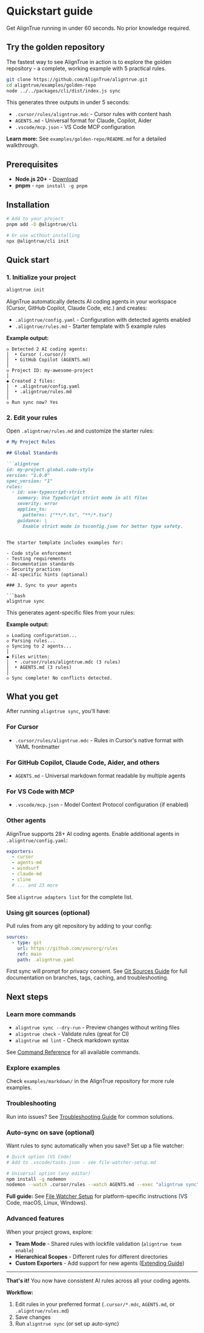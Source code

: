 # Quickstart guide

Get AlignTrue running in under 60 seconds. No prior knowledge required.

## Try the golden repository

The fastest way to see AlignTrue in action is to explore the golden repository - a complete, working example with 5 practical rules.

```bash
git clone https://github.com/AlignTrue/aligntrue.git
cd aligntrue/examples/golden-repo
node ../../packages/cli/dist/index.js sync
```

This generates three outputs in under 5 seconds:
- `.cursor/rules/aligntrue.mdc` - Cursor rules with content hash
- `AGENTS.md` - Universal format for Claude, Copilot, Aider
- `.vscode/mcp.json` - VS Code MCP configuration

**Learn more:** See `examples/golden-repo/README.md` for a detailed walkthrough.

## Prerequisites

- **Node.js 20+** - [Download](https://nodejs.org/)
- **pnpm** - `npm install -g pnpm`

## Installation

```bash
# Add to your project
pnpm add -D @aligntrue/cli

# Or use without installing
npx @aligntrue/cli init
```

## Quick start

### 1. Initialize your project

```bash
aligntrue init
```

AlignTrue automatically detects AI coding agents in your workspace (Cursor, GitHub Copilot, Claude Code, etc.) and creates:

- `.aligntrue/config.yaml` - Configuration with detected agents enabled
- `.aligntrue/rules.md` - Starter template with 5 example rules

**Example output:**

```
◇ Detected 2 AI coding agents:
│  • Cursor (.cursor/)
│  • GitHub Copilot (AGENTS.md)
│
◇ Project ID: my-awesome-project
│
◆ Created 2 files:
│  • .aligntrue/config.yaml
│  • .aligntrue/rules.md
│
◇ Run sync now? Yes
```

### 2. Edit your rules

Open `.aligntrue/rules.md` and customize the starter rules:

```markdown
# My Project Rules

## Global Standards

```aligntrue
id: my-project.global.code-style
version: "1.0.0"
spec_version: "1"
rules:
  - id: use-typescript-strict
    summary: Use TypeScript strict mode in all files
    severity: error
    applies_to:
      patterns: ["**/*.ts", "**/*.tsx"]
    guidance: |
      Enable strict mode in tsconfig.json for better type safety.
```
```

The starter template includes examples for:

- Code style enforcement
- Testing requirements
- Documentation standards
- Security practices
- AI-specific hints (optional)

### 3. Sync to your agents

```bash
aligntrue sync
```

This generates agent-specific files from your rules:

**Example output:**

```
◇ Loading configuration...
◇ Parsing rules...
◇ Syncing to 2 agents...
│
◆ Files written:
│  • .cursor/rules/aligntrue.mdc (3 rules)
│  • AGENTS.md (3 rules)
│
◇ Sync complete! No conflicts detected.
```

## What you get

After running `aligntrue sync`, you'll have:

### For Cursor

- `.cursor/rules/aligntrue.mdc` - Rules in Cursor's native format with YAML frontmatter

### For GitHub Copilot, Claude Code, Aider, and others

- `AGENTS.md` - Universal markdown format readable by multiple agents

### For VS Code with MCP

- `.vscode/mcp.json` - Model Context Protocol configuration (if enabled)

### Other agents

AlignTrue supports 28+ AI coding agents. Enable additional agents in `.aligntrue/config.yaml`:

```yaml
exporters:
  - cursor
  - agents-md
  - windsurf
  - claude-md
  - cline
  # ... and 23 more
```

See `aligntrue adapters list` for the complete list.

### Using git sources (optional)

Pull rules from any git repository by adding to your config:

```yaml
sources:
  - type: git
    url: https://github.com/yourorg/rules
    ref: main
    path: .aligntrue.yaml
```

First sync will prompt for privacy consent. See [Git Sources Guide](git-sources.md) for full documentation on branches, tags, caching, and troubleshooting.

## Next steps

### Learn more commands

- `aligntrue sync --dry-run` - Preview changes without writing files
- `aligntrue check` - Validate rules (great for CI)
- `aligntrue md lint` - Check markdown syntax

See [Command Reference](commands.md) for all available commands.

### Explore examples

Check `examples/markdown/` in the AlignTrue repository for more rule examples.

### Troubleshooting

Run into issues? See [Troubleshooting Guide](troubleshooting.md) for common solutions.

### Auto-sync on save (optional)

Want rules to sync automatically when you save? Set up a file watcher:

```bash
# Quick option (VS Code)
# Add to .vscode/tasks.json - see file-watcher-setup.md

# Universal option (any editor)
npm install -g nodemon
nodemon --watch .cursor/rules --watch AGENTS.md --exec "aligntrue sync"
```

**Full guide:** See [File Watcher Setup](file-watcher-setup.md) for platform-specific instructions (VS Code, macOS, Linux, Windows).

### Advanced features

When your project grows, explore:

- **Team Mode** - Shared rules with lockfile validation (`aligntrue team enable`)
- **Hierarchical Scopes** - Different rules for different directories
- **Custom Exporters** - Add support for new agents ([Extending Guide](extending-aligntrue.md))

---

**That's it!** You now have consistent AI rules across all your coding agents.

**Workflow:**
1. Edit rules in your preferred format (`.cursor/*.mdc`, `AGENTS.md`, or `.aligntrue/rules.md`)
2. Save changes
3. Run `aligntrue sync` (or set up auto-sync)

